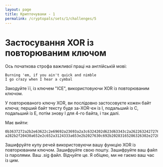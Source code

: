 ```yaml
---
layout: page
title: Крипточуваки - 1
permalink: /cryptopals/sets/1/challenges/5
---
```


# Застосування XOR із повторюваним ключом
Ось початкова строфа важливої праці на англійській мові:

```
Burning 'em, if you ain't quick and nimble
I go crazy when I hear a cymbal
```
Закодуйте її, із ключем "ICE", використовуючи XOR із повторюваним ключом.

У повторюваного ключу XOR, ви послідовно застосовуєте кожен байт ключа; перший байт тексту буде за-XOR-єн із I, подальший із C, подальший із E, потім знову I для 4-го байта, і так далі.

Має вийти:

```
0b3637272a2b2e63622c2e69692a23693a2a3c6324202d623d63343c2a26226324272765272
a282b2f20430a652e2c652a3124333a653e2b2027630c692b20283165286326302e27282f
```
Зашифруйте купу речей використовуючи вашу функцію XOR із повторюваним ключом. Зашифруйте свою пошту. Зашифруйте ваш файл із паролями. Ваш .sig файл. Відчуйте це. Я обіцяю, ми не гаємо ваш час із цим.

